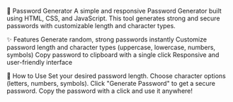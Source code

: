 🔐 Password Generator
A simple and responsive Password Generator built using HTML, CSS, and JavaScript. This tool generates strong and secure passwords with customizable length and character types.

✨ Features
Generate random, strong passwords instantly
Customize password length and character types (uppercase, lowercase, numbers, symbols)
Copy password to clipboard with a single click
Responsive and user-friendly interface

🚀 How to Use
Set your desired password length.
Choose character options (letters, numbers, symbols).
Click "Generate Password" to get a secure password.
Copy the password with a click and use it anywhere!
